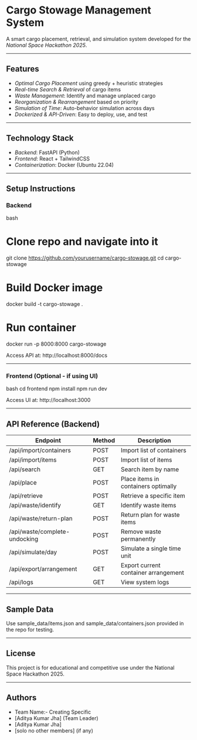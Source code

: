# Cargo Stowage Management System

A smart cargo placement, retrieval, and simulation system developed for the *National Space Hackathon 2025*.

---

## Features
- *Optimal Cargo Placement* using greedy + heuristic strategies
- *Real-time Search & Retrieval* of cargo items
- *Waste Management*: Identify and manage unplaced cargo
- *Reorganization & Rearrangement* based on priority
- *Simulation of Time*: Auto-behavior simulation across days
- *Dockerized & API-Driven*: Easy to deploy, use, and test

---

## Technology Stack
- *Backend*: FastAPI (Python)
- *Frontend*: React + TailwindCSS
- *Containerization*: Docker (Ubuntu 22.04)

---

## Setup Instructions

### Backend
bash
# Clone repo and navigate into it
git clone https://github.com/yourusername/cargo-stowage.git
cd cargo-stowage

# Build Docker image
docker build -t cargo-stowage .

# Run container
docker run -p 8000:8000 cargo-stowage

Access API at: http://localhost:8000/docs

---

### Frontend (Optional - if using UI)
bash
cd frontend
npm install
npm run dev

Access UI at: http://localhost:3000

---

## API Reference (Backend)

| Endpoint | Method | Description |
|----------|--------|-------------|
| /api/import/containers | POST | Import list of containers |
| /api/import/items | POST | Import list of items |
| /api/search | GET | Search item by name |
| /api/place | POST | Place items in containers optimally |
| /api/retrieve | POST | Retrieve a specific item |
| /api/waste/identify | GET | Identify waste items |
| /api/waste/return-plan | POST | Return plan for waste items |
| /api/waste/complete-undocking | POST | Remove waste permanently |
| /api/simulate/day | POST | Simulate a single time unit |
| /api/export/arrangement | GET | Export current container arrangement |
| /api/logs | GET | View system logs |

---

## Sample Data
Use sample_data/items.json and sample_data/containers.json provided in the repo for testing.

---

## License
This project is for educational and competitive use under the National Space Hackathon 2025.

---

## Authors
- Team Name:- Creating Specific
- [Aditya Kumar Jha] (Team Leader)
- [Aditya  Kumar Jha]
- [solo no other members] (if any)
